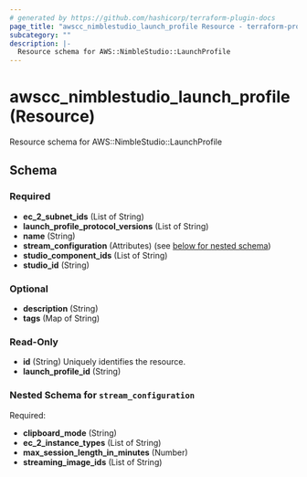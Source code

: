 ```yaml
---
# generated by https://github.com/hashicorp/terraform-plugin-docs
page_title: "awscc_nimblestudio_launch_profile Resource - terraform-provider-awscc"
subcategory: ""
description: |-
  Resource schema for AWS::NimbleStudio::LaunchProfile
---
```


# awscc_nimblestudio_launch_profile (Resource)

Resource schema for AWS::NimbleStudio::LaunchProfile



<!-- schema generated by tfplugindocs -->
## Schema

### Required

- **ec_2_subnet_ids** (List of String)
- **launch_profile_protocol_versions** (List of String)
- **name** (String)
- **stream_configuration** (Attributes) (see [below for nested schema](#nestedatt--stream_configuration))
- **studio_component_ids** (List of String)
- **studio_id** (String)

### Optional

- **description** (String)
- **tags** (Map of String)

### Read-Only

- **id** (String) Uniquely identifies the resource.
- **launch_profile_id** (String)

<a id="nestedatt--stream_configuration"></a>
### Nested Schema for `stream_configuration`

Required:

- **clipboard_mode** (String)
- **ec_2_instance_types** (List of String)
- **max_session_length_in_minutes** (Number)
- **streaming_image_ids** (List of String)



